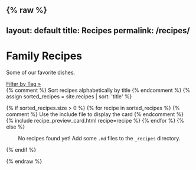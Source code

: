 {% raw %}
---
layout: default
title: Recipes
permalink: /recipes/
---

<div class="page-heading">
  <h1>Family Recipes</h1>
  <p>Some of our favorite dishes.</p>
  <div class="filter-button-container">
     <a href="{{ "/tags/" | relative_url }}" class="filter-tag-btn">Filter by Tag &raquo;</a>
  </div>
</div>

<div class="recipe-list-container two-column-layout">
  {% comment %} Sort recipes alphabetically by title {% endcomment %}
  {% assign sorted_recipes = site.recipes | sort: 'title' %}

  {% if sorted_recipes.size > 0 %}
    {% for recipe in sorted_recipes %}
      {% comment %} Use the include file to display the card {% endcomment %}
      {% include recipe_preview_card.html recipe=recipe %}
    {% endfor %}
  {% else %}
    <p style="text-align: center; width: 100%;">No recipes found yet! Add some `.md` files to the `_recipes` directory.</p>
  {% endif %}
</div>
{% endraw %}
